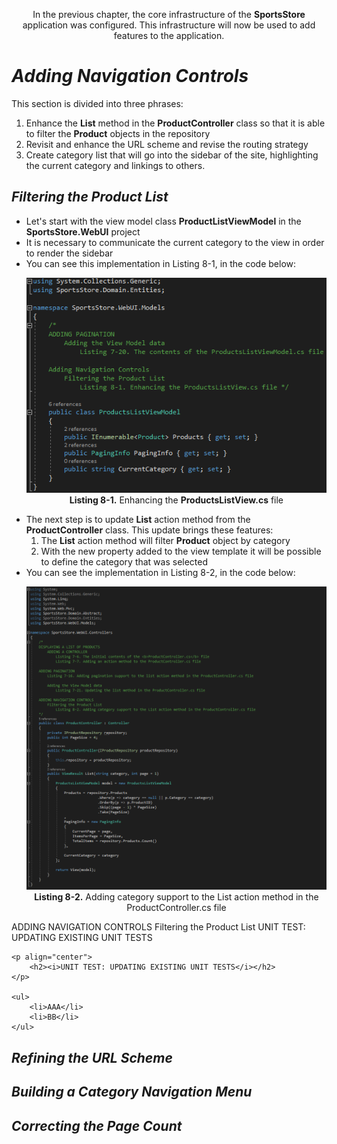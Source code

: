 <p align="center">
    In the previous chapter, the core infrastructure of the <b>SportsStore </b> application was configured. This infrastructure will now be used to add features to the application.    
</p>

<h1><i>Adding Navigation Controls</i></h1>
    This section is divided into three phrases:<br />
    <ol>
        <li>
            Enhance the <b>List</b> method in the <b>ProductController</b> class so that it is able to filter the <b>Product</b> objects in the repository
        </li>
        <li>
            Revisit and enhance the URL scheme and revise the routing strategy
        </li>
        <li>
            Create category list that will go into the sidebar of the site, highlighting the current category and linkings to others.
        </li>                
    </ol>

<h2><i>Filtering the Product List</i></h2>
    <ul>
        <li>Let's start with the view model class <b>ProductListViewModel</b> in the <b>SportsStore.WebUI</b> project</li>
        <li>It is necessary to communicate the current category to the view in order to render the sidebar</li>
        <li>
            	You can see this implementation in Listing 8-1, in the code below:
	        <p align="center">
                	<img src="Pictures/Listing 8-1.png" /><br />
	                <b>Listing 8-1.</b> Enhancing the <b>ProductsListView.cs</b> file
		</p>
        </li>
	<li>
		The next step is to update <b>List</b> action method from the <b>ProductController</b> class. This update brings these features:
		<ol>
			<li>The <b>List</b> action method will filter <b>Product</b> object by category</li>
			<li>With the new property added to the view template it will be possible to define the category that was selected</li>
		</ol>
	</li>
	<li>
		You can see the implementation in Listing 8-2, in the code below:
	        <p align="center">
        		<img src="Pictures/Listing 8-2.png" /><br />
			<b>Listing 8-2.</b> Adding category support to the List action method in the ProductController.cs file
		</p>
	</li>
    </ul>

ADDING NAVIGATION CONTROLS
	Filtering the Product List
		UNIT TEST: UPDATING EXISTING UNIT TESTS

	<p align="center">
		<h2><i>UNIT TEST: UPDATING EXISTING UNIT TESTS</i></h2>
	</p>
	
	<ul>
		<li>AAA</li>
		<li>BB</li>
	</ul>
	
<h2><i>Refining the URL Scheme</i></h2>
<h2><i>Building a Category Navigation Menu</i></h2>
<h2><i>Correcting the Page Count</i></h2>